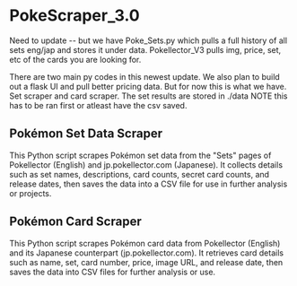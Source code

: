 # PokeScraper_3.0

Need to update -- but we have Poke_Sets.py which pulls a full history of all sets eng/jap and stores it under data. Pokellector_V3 pulls img, price, set, etc of the cards you are looking for.

There are two main py codes in this newest update. We also plan to build out a flask UI and pull better pricing data. But for now this is what we have. Set scraper and card scraper. The set results are stored in ./data NOTE this has to be ran first or atleast have the csv saved. 

## Pokémon Set Data Scraper

This Python script scrapes Pokémon set data from the "Sets" pages of Pokellector (English) and jp.pokellector.com (Japanese). It collects details such as set names, descriptions, card counts, secret card counts, and release dates, then saves the data into a CSV file for use in further analysis or projects.

## Pokémon Card Scraper

This Python script scrapes Pokémon card data from Pokellector (English) and its Japanese counterpart (jp.pokellector.com). It retrieves card details such as name, set, card number, price, image URL, and release date, then saves the data into CSV files for further analysis or use.

